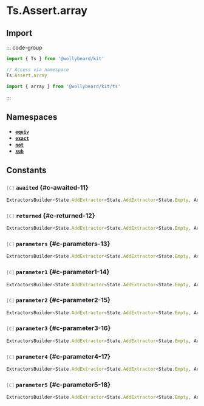 # Ts.Assert.array

## Import

::: code-group

```typescript [Namespace]
import { Ts } from '@wollybeard/kit'

// Access via namespace
Ts.Assert.array
```

```typescript [Barrel]
import { array } from '@wollybeard/kit/ts'
```

:::

## Namespaces

- [**`equiv`**](/api/ts/assert/array/equiv)
- [**`exact`**](/api/ts/assert/array/exact)
- [**`not`**](/api/ts/assert/array/not)
- [**`sub`**](/api/ts/assert/array/sub)

## Constants

### <span style="opacity: 0.6; font-weight: normal; font-size: 0.85em;">`[C]`</span> `awaited`<SourceLink inline href="https://github.com/jasonkuhrt/kit/blob/main/./src/utils/ts/assert/builder-generated/array/$$.ts#L11" /> {#c-awaited-11}

```typescript
ExtractorsBuilder<State.AddExtractor<State.AddExtractor<State.Empty, ArrayElement>, Awaited$>>
```

### <span style="opacity: 0.6; font-weight: normal; font-size: 0.85em;">`[C]`</span> `returned`<SourceLink inline href="https://github.com/jasonkuhrt/kit/blob/main/./src/utils/ts/assert/builder-generated/array/$$.ts#L12" /> {#c-returned-12}

```typescript
ExtractorsBuilder<State.AddExtractor<State.AddExtractor<State.Empty, ArrayElement>, Returned>>
```

### <span style="opacity: 0.6; font-weight: normal; font-size: 0.85em;">`[C]`</span> `parameters`<SourceLink inline href="https://github.com/jasonkuhrt/kit/blob/main/./src/utils/ts/assert/builder-generated/array/$$.ts#L13" /> {#c-parameters-13}

```typescript
ExtractorsBuilder<State.AddExtractor<State.AddExtractor<State.Empty, ArrayElement>, Parameters$>>
```

### <span style="opacity: 0.6; font-weight: normal; font-size: 0.85em;">`[C]`</span> `parameter1`<SourceLink inline href="https://github.com/jasonkuhrt/kit/blob/main/./src/utils/ts/assert/builder-generated/array/$$.ts#L14" /> {#c-parameter1-14}

```typescript
ExtractorsBuilder<State.AddExtractor<State.AddExtractor<State.Empty, ArrayElement>, Parameter1>>
```

### <span style="opacity: 0.6; font-weight: normal; font-size: 0.85em;">`[C]`</span> `parameter2`<SourceLink inline href="https://github.com/jasonkuhrt/kit/blob/main/./src/utils/ts/assert/builder-generated/array/$$.ts#L15" /> {#c-parameter2-15}

```typescript
ExtractorsBuilder<State.AddExtractor<State.AddExtractor<State.Empty, ArrayElement>, Parameter2>>
```

### <span style="opacity: 0.6; font-weight: normal; font-size: 0.85em;">`[C]`</span> `parameter3`<SourceLink inline href="https://github.com/jasonkuhrt/kit/blob/main/./src/utils/ts/assert/builder-generated/array/$$.ts#L16" /> {#c-parameter3-16}

```typescript
ExtractorsBuilder<State.AddExtractor<State.AddExtractor<State.Empty, ArrayElement>, Parameter3>>
```

### <span style="opacity: 0.6; font-weight: normal; font-size: 0.85em;">`[C]`</span> `parameter4`<SourceLink inline href="https://github.com/jasonkuhrt/kit/blob/main/./src/utils/ts/assert/builder-generated/array/$$.ts#L17" /> {#c-parameter4-17}

```typescript
ExtractorsBuilder<State.AddExtractor<State.AddExtractor<State.Empty, ArrayElement>, Parameter4>>
```

### <span style="opacity: 0.6; font-weight: normal; font-size: 0.85em;">`[C]`</span> `parameter5`<SourceLink inline href="https://github.com/jasonkuhrt/kit/blob/main/./src/utils/ts/assert/builder-generated/array/$$.ts#L18" /> {#c-parameter5-18}

```typescript
ExtractorsBuilder<State.AddExtractor<State.AddExtractor<State.Empty, ArrayElement>, Parameter5>>
```
